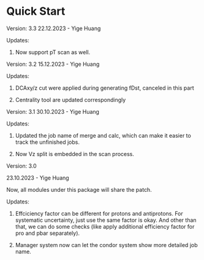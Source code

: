 # Quick Start

Version: 3.3
22.12.2023 - Yige Huang

Updates:

1. Now support pT scan as well.

Version: 3.2
15.12.2023 - Yige Huang

Updates:

1. DCAxy/z cut were applied during generating fDst, canceled in this part

2. Centrality tool are updated correspondingly

Version: 3.1
30.10.2023 - Yige Huang

Updates:

1. Updated the job name of merge and calc, which can make it easier to track the unfinished jobs.

2. Now Vz split is embedded in the scan process.
    

Version: 3.0

23.10.2023 - Yige Huang

Now, all modules under this package will share the patch.

Updates:

1. Effciciency factor can be different for protons and antiprotons. For systematic uncertainty, just use the same factor is okay. And other than that, we can do some checks (like apply additional efficiency factor for pro and pbar separately).

2. Manager system now can let the condor system show more detailed job name.
